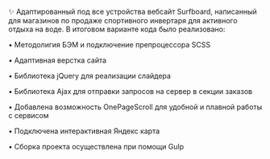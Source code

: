 ✨ Адаптированный под все устройства вебсайт Surfboard, написанный для магазинов по продаже спортивного инвертаря для активного отдыха на воде. В итоговом варианте кода было реализовано: 

• Методолигия БЭМ и подключение препроцессора SCSS

• Адаптивная верстка сайта

• Библиотека jQuery для реализации слайдера

• Библиотека Ajax для отправки запросов на сервер в секции заказов

• Добавлена возможность OnePageScroll для удобной и плавной работы с сервисом

• Подключена интерактивная Яндекс карта

• Сборка проекта осуществлена при помощи Gulp
